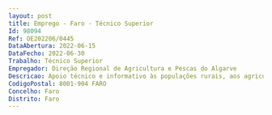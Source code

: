 ```yaml
--- 
layout: post
title: Emprego - Faro - Técnico Superior
Id: 98094
Ref: OE202206/0445
DataAbertura: 2022-06-15
DataFecho: 2022-06-30
Trabalho: Técnico Superior
Empregador: Direção Regional de Agricultura e Pescas do Algarve
Descricao: Apoio técnico e informativo às populações rurais, aos agricultores, pescadores e demais clientes e às suas estruturas representativas, bem como assegurar outras tarefas que lhe forem superiormente cometidas, nomeadamente verificação física no local de projetos de investimento, controlo de consumos de gasóleo colorido e marcado, confirmação de declarações de produtor agrícola e levantamento de prejuízos em explorações agrícolas afetadas por catástrofe natural.
CodigoPostal: 8001-904 FARO
Concelho: Faro
Distrito: Faro
--- 
```

